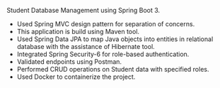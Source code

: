 Student Database Management using Spring Boot 3.

- Used Spring MVC design pattern for separation of concerns.
- This application is build using Maven tool.
- Used Spring Data JPA to map Java objects into entities in relational database with the assistance of Hibernate tool.
- Integrated Spring Security-6 for role-based authentication.
- Validated endpoints using Postman.
- Performed CRUD operations on Student data with specified roles.
- Used Docker to containerize the project.

